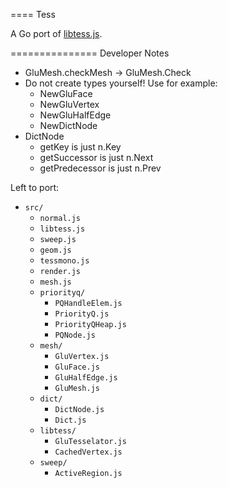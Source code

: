 ====
Tess

A Go port of [libtess.js](https://github.com/brendankenny/libtess.js).

===============
Developer Notes

- GluMesh.checkMesh -> GluMesh.Check
- Do not create types yourself! Use for example:
  - NewGluFace
  - NewGluVertex
  - NewGluHalfEdge
  - NewDictNode
- DictNode
  - getKey is just n.Key
  - getSuccessor is just n.Next
  - getPredecessor is just n.Prev

Left to port:

- `src/`
  - `normal.js`
  - `libtess.js`
  - `sweep.js`
  - `geom.js`
  - `tessmono.js`
  - `render.js`
  - `mesh.js`
  - `priorityq/`
    - `PQHandleElem.js`
    - `PriorityQ.js`
    - `PriorityQHeap.js`
    - `PQNode.js`
  - `mesh/`
    - `GluVertex.js`
    - `GluFace.js`
    - `GluHalfEdge.js`
    - `GluMesh.js`
  - `dict/`
    - `DictNode.js`
    - `Dict.js`
  - `libtess/`
    - `GluTesselator.js`
    - `CachedVertex.js`
  - `sweep/`
    - `ActiveRegion.js`

